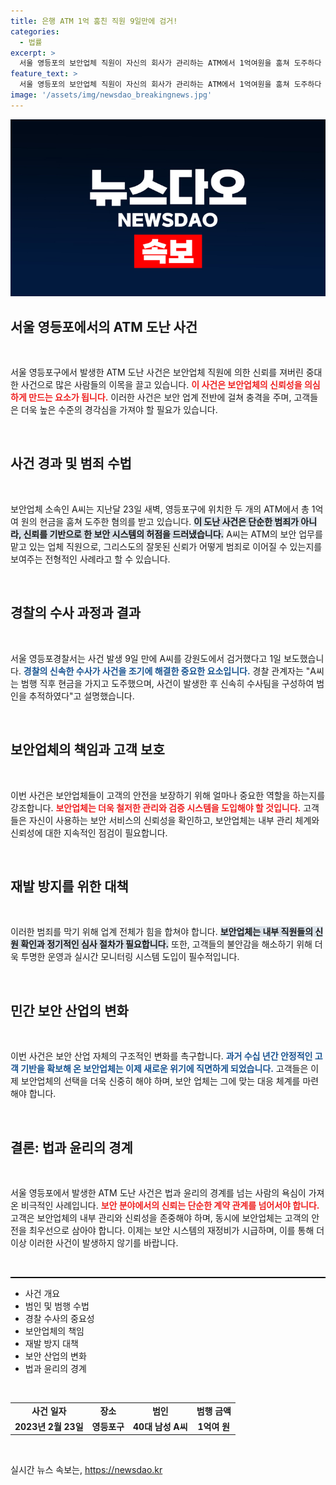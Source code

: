 ```yaml
---
title: 은행 ATM 1억 훔친 직원 9일만에 검거!
categories:
  - 법률
excerpt: >
  서울 영등포의 보안업체 직원이 자신의 회사가 관리하는 ATM에서 1억여원을 훔쳐 도주하다 경찰에 검거됐다. 불과 9일 만에 잡힌 그가 저지른 범행의 전말은?
feature_text: >
  서울 영등포의 보안업체 직원이 자신의 회사가 관리하는 ATM에서 1억여원을 훔쳐 도주하다 경찰에 검거됐다. 불과 9일 만에 잡힌 그가 저지른 범행의 전말은?
image: '/assets/img/newsdao_breakingnews.jpg'
---
```


<p><img src="/assets/img/newsdao_breakingnews.jpg" alt="ontimetimes 속보" /></p>

<h2 data-ke-size="size26">서울 영등포에서의 ATM 도난 사건</h2>

<p data-ke-size="size16">&nbsp;</p>

<p>서울 영등포구에서 발생한 ATM 도난 사건은 보안업체 직원에 의한 신뢰를 져버린 중대한 사건으로 많은 사람들의 이목을 끌고 있습니다. <b><span style="color: #ee2323;">이 사건은 보안업체의 신뢰성을 의심하게 만드는 요소가 됩니다.</span></b>  이러한 사건은 보안 업계 전반에 걸쳐 충격을 주며, 고객들은 더욱 높은 수준의 경각심을 가져야 할 필요가 있습니다.</p>

<p data-ke-size="size16">&nbsp;</p>

<h2 data-ke-size="size26">사건 경과 및 범죄 수법</h2>

<p data-ke-size="size16">&nbsp;</p>

<p>보안업체 소속인 A씨는 지난달 23일 새벽, 영등포구에 위치한 두 개의 ATM에서 총 1억여 원의 현금을 훔쳐 도주한 혐의를 받고 있습니다. <b><span style="background-color: #21538527;">이 도난 사건은 단순한 범죄가 아니라, 신뢰를 기반으로 한 보안 시스템의 허점을 드러냈습니다.</span></b> A씨는 ATM의 보안 업무를 맡고 있는 업체 직원으로, 그리스도의 잘못된 신뢰가 어떻게 범죄로 이어질 수 있는지를 보여주는 전형적인 사례라고 할 수 있습니다.</p>

<p data-ke-size="size16">&nbsp;</p>

<h2 data-ke-size="size26">경찰의 수사 과정과 결과</h2>

<p data-ke-size="size16">&nbsp;</p>

<p>서울 영등포경찰서는 사건 발생 9일 만에 A씨를 강원도에서 검거했다고 1일 보도했습니다. <b><span style="color: #1a5490;">경찰의 신속한 수사가 사건을 조기에 해결한 중요한 요소입니다.</span></b> 경찰 관계자는 "A씨는 범행 직후 현금을 가지고 도주했으며, 사건이 발생한 후 신속히 수사팀을 구성하여 범인을 추적하였다"고 설명했습니다.</p>

<p data-ke-size="size16">&nbsp;</p>

<h2 data-ke-size="size26">보안업체의 책임과 고객 보호</h2>

<p data-ke-size="size16">&nbsp;</p>

<p>이번 사건은 보안업체들이 고객의 안전을 보장하기 위해 얼마나 중요한 역할을 하는지를 강조합니다. <b><span style="color: #ee2323;">보안업체는 더욱 철저한 관리와 검증 시스템을 도입해야 할 것입니다.</span></b> 고객들은 자신이 사용하는 보안 서비스의 신뢰성을 확인하고, 보안업체는 내부 관리 체계와 신뢰성에 대한 지속적인 점검이 필요합니다.</p>

<p data-ke-size="size16">&nbsp;</p>

<h2 data-ke-size="size26">재발 방지를 위한 대책</h2>

<p data-ke-size="size16">&nbsp;</p>

<p>이러한 범죄를 막기 위해 업계 전체가 힘을 합쳐야 합니다. <b><span style="background-color: #21538527;">보안업체는 내부 직원들의 신원 확인과 정기적인 심사 절차가 필요합니다.</span></b> 또한, 고객들의 불안감을 해소하기 위해 더욱 투명한 운영과 실시간 모니터링 시스템 도입이 필수적입니다.</p>

<p data-ke-size="size16">&nbsp;</p>

<h2 data-ke-size="size26">민간 보안 산업의 변화</h2>

<p data-ke-size="size16">&nbsp;</p>

<p>이번 사건은 보안 산업 자체의 구조적인 변화를 촉구합니다. <b><span style="color: #1a5490;">과거 수십 년간 안정적인 고객 기반을 확보해 온 보안업체는 이제 새로운 위기에 직면하게 되었습니다.</span></b> 고객들은 이제 보안업체의 선택을 더욱 신중히 해야 하며, 보안 업체는 그에 맞는 대응 체계를 마련해야 합니다.</p>

<p data-ke-size="size16">&nbsp;</p>

<h2 data-ke-size="size26">결론: 법과 윤리의 경계</h2>

<p data-ke-size="size16">&nbsp;</p>

<p>서울 영등포에서 발생한 ATM 도난 사건은 법과 윤리의 경계를 넘는 사람의 욕심이 가져온 비극적인 사례입니다. <b><span style="color: #ee2323;">보안 분야에서의 신뢰는 단순한 계약 관계를 넘어서야 합니다.</span></b> 고객은 보안업체의 내부 관리와 신뢰성을 존중해야 하며, 동시에 보안업체는 고객의 안전을 최우선으로 삼아야 합니다. 이제는 보안 시스템의 재정비가 시급하며, 이를 통해 더 이상 이러한 사건이 발생하지 않기를 바랍니다.</p>

<p data-ke-size="size16">&nbsp;</p>

<p><hr style="height: 2px; background-color: #000;"></hr></p>

<ul>
    <li>사건 개요</li>
    <li>범인 및 범행 수법</li>
    <li>경찰 수사의 중요성</li>
    <li>보안업체의 책임</li>
    <li>재발 방지 대책</li>
    <li>보안 산업의 변화</li>
    <li>법과 윤리의 경계</li>
</ul>

<p data-ke-size="size16">&nbsp;</p>

<table style="width: 100%;">
    <tr>
        <td style="text-align: center; height: 17px;"><b>사건 일자</b></td>
        <td style="text-align: center; height: 17px;"><b>장소</b></td>
        <td style="text-align: center; height: 17px;"><b>범인</b></td>
        <td style="text-align: center; height: 17px;"><b>범행 금액</b></td>
    </tr>
    <tr>
        <td style="text-align: center; height: 17px;"><b>2023년 2월 23일</b></td>
        <td style="text-align: center; height: 17px;"><b>영등포구</b></td>
        <td style="text-align: center; height: 17px;"><b>40대 남성 A씨</b></td>
        <td style="text-align: center; height: 17px;"><b>1억여 원</b></td>
    </tr>
</table>

<p data-ke-size="size16">&nbsp;</p>
실시간 뉴스 속보는, <a href="https://newsdao.kr" rel="dofollow">https://newsdao.kr</a>


